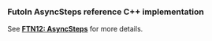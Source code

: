 
### FutoIn AsyncSteps reference C++ implementation

See [**FTN12: AsyncSteps**](https://futoin.org/docs/asyncsteps/) for more details.
